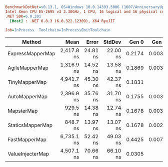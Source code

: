 ``` ini

BenchmarkDotNet=v0.13.1, OS=Windows 10.0.14393.5006 (1607/AnniversaryUpdate/Redstone1)
Intel Xeon CPU E5-2695 v3 2.30GHz, 1 CPU, 16 logical and 16 physical cores
.NET SDK=6.0.201
  [Host] : .NET 6.0.3 (6.0.322.12309), X64 RyuJIT

Job=InProcess  Toolchain=InProcessEmitToolchain  

```
|           Method |       Mean |    Error |   StdDev |  Gen 0 |  Gen 1 | Allocated |
|----------------- |-----------:|---------:|---------:|-------:|-------:|----------:|
| ExpressMapperMap | 2,417.8 ns | 24.81 ns | 22.00 ns | 0.2174 | 0.0038 |   3,984 B |
|   AgileMapperMap | 1,316.9 ns | 14.52 ns | 13.58 ns | 0.1869 | 0.0038 |   3,440 B |
|    TinyMapperMap | 4,941.7 ns | 45.30 ns | 42.37 ns | 0.1831 |      - |   3,464 B |
|    AutoMapperMap | 2,396.9 ns | 35.76 ns | 31.70 ns | 0.1755 | 0.0038 |   3,224 B |
|       MapsterMap |   929.5 ns | 14.38 ns | 12.74 ns | 0.1678 | 0.0038 |   3,080 B |
| StaticsMapperMap |   848.7 ns | 13.97 ns | 13.07 ns | 0.1678 | 0.0029 |   3,080 B |
|    FastMapperMap | 6,735.1 ns | 52.42 ns | 49.03 ns | 0.4425 | 0.0076 |   8,216 B |
| ValueInjecterMap | 4,507.1 ns | 70.66 ns | 66.10 ns | 0.0305 |      - |     584 B |
